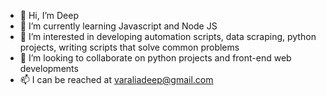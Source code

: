 - 👋 Hi, I’m Deep
- 🌱 I’m currently learning Javascript and Node JS
- 👀 I’m interested in developing automation scripts, data scraping, python projects, writing scripts that solve common problems
- 💞️ I’m looking to collaborate on python projects and front-end web developments
- 📫 I can be reached at varaliadeep@gmail.com
